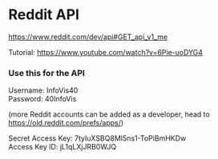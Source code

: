 # Reddit API
https://www.reddit.com/dev/api#GET_api_v1_me  

Tutorial: https://www.youtube.com/watch?v=6Pie-uoDYG4

### Use this for the API
Username: InfoVis40  
Password: 40InfoVis  
  
  (more Reddit accounts can be added as a developer, head to https://old.reddit.com/prefs/apps/)  
    
Secret Access Key: 7tyIuXSBQ8MI5ns1-ToPiBmHKDw  
Access Key ID: jL1qLXjJRB0WJQ  
